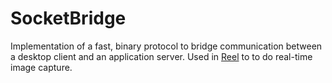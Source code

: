 # SocketBridge

Implementation of a fast, binary protocol to bridge communication between a desktop client and an application server. Used in [Reel](http://semisignal.com/?p=6202) to to do real-time image capture.

